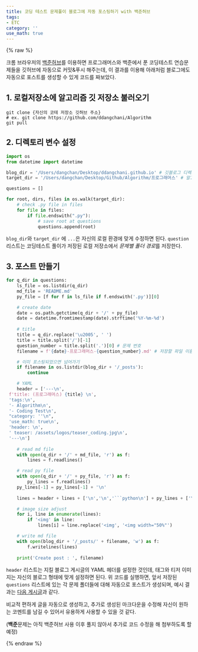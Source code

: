 ```yaml
---
title: 코딩 테스트 문제풀이 블로그에 자동 포스팅하기 with 백준허브
tags:
- ETC 
category: ''
use_math: true
---
```

{% raw %}

크롬 브라우저의 [백준허브](https://chrome.google.com/webstore/detail/%EB%B0%B1%EC%A4%80%ED%97%88%EB%B8%8Cbaekjoonhub/ccammcjdkpgjmcpijpahlehmapgmphmk/related?utm_source=ext_sidebar&hl=ko)를 이용하면 프로그래머스와 백준에서 푼 코딩테스트 연습문제들을 깃허브에 자동으로 커밋&푸시 해주는데, 이 결과를 이용해 아래처럼 블로그에도 자동으로 포스트를 생성할 수 있게 코드를 짜보았다.

## 1. 로컬저장소에 알고리즘 깃 저장소 불러오기

```shell
git clone {자신의 코테 저장소 깃허브 주소} 
# ex. git clone https://github.com/ddangchani/Algorithm
git pull
```

## 2. 디렉토리 변수 설정

```python
import os
from datetime import datetime

blog_dir = '/Users/dangchan/Desktop/ddangchani.github.io' # 깃블로그 디렉토리
target_dir = '/Users/dangchan/Desktop/Github/Algorithm/프로그래머스' # 알고리즘 문제 디렉토리 : 프로그래머스

questions = []

for root, dirs, files in os.walk(target_dir):
    # check .py file in files
    for file in files:
        if file.endswith(".py"):
            # save root at questions
            questions.append(root)
```

`blog_dir`와 `target_dir` 에 `...`은 자신의 로컬 환경에 맞게 수정하면 된다. `question` 리스트는 코딩테스트 풀이가 저장된 로컬 저장소에서 *문제별 폴더 경로*를 저장한다.

## 3. 포스트 만들기

```python
for q_dir in questions:
    ls_file = os.listdir(q_dir)
    md_file = 'README.md'
    py_file = [f for f in ls_file if f.endswith('.py')][0]

    # create date
    date = os.path.getctime(q_dir + '/' + py_file)
    date = datetime.fromtimestamp(date).strftime('%Y-%m-%d')
    
    # title
    title = q_dir.replace('\u2005', ' ')
    title = title.split('/')[-1]
    question_number = title.split('.')[0] # 문제 번호
    filename = f'{date}-프로그래머스-{question_number}.md' # 저장할 파일 이름

    # 이미 포스팅되었으면 넘어가기
    if filename in os.listdir(blog_dir + '/_posts'):
        continue

    # YAML
    header = ['---\n',
 f'title: (프로그래머스) {title} \n',
 'tags:\n',
 '- Algorithm\n',
 '- Coding Test\n',
 "category: ''\n",
 'use_math: true\n',
 'header: \n',
 ' teaser: /assets/logos/teaser_coding.jpg\n',
 '---\n']
    
    # read md file
    with open(q_dir + '/' + md_file, 'r') as f:
        lines = f.readlines()

    # read py file
    with open(q_dir + '/' + py_file, 'r') as f:
        py_lines = f.readlines()
    py_lines[-1] = py_lines[-1] + '\n'
    
    lines = header + lines + ['\n','\n','```python\n'] + py_lines + ['\n','```\n']

    # image size adjust
    for i, line in enumerate(lines):
        if '<img' in line:
            lines[i] = line.replace('<img', '<img width="50%"')

    # write md file
    with open(blog_dir + '/_posts/' + filename, 'w') as f:
        f.writelines(lines)
    
    print('Create post : ', filename)

```

`header` 리스트는 지킬 블로그 게시글의 YAML 헤더를 설정한 것인데, 태그와 티저 이미지는 자신의 블로그 형태에 맞게 설정하면 된다. 위 코드를 실행하면, 앞서 저장된 `questions` 리스트에 있는 각 문제 폴더들에 대해 자동으로 포스트가 생성되며, 예시 결과는 [다음 게시글](https://ddangchani.github.io/프로그래머스-181187/)과 같다.

비교적 편하게 글을 자동으로 생성하고, 추가로 생성된 마크다운을 수정해 자신이 원하는 코멘트를 남길 수 있어서 유용하게 사용할 수 있을 것 같다.

(**백준**문제는 아직 백준허브 사용 이후 풀지 않아서 추가로 코드 수정을 해 첨부하도록 할 예정)

{% endraw %}